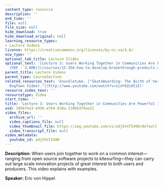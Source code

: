 ```yaml
---
content_type: resource
description: ''
end_time: ''
file: null
file_size: null
hide_download: true
hide_download_original: null
learning_resource_types:
- Lecture Videos
license: https://creativecommons.org/licenses/by-nc-sa/4.0/
ocw_type: ''
optional_tab_title: Lecture Slides
optional_text: '[Lecture 3: Users Working Together in Communities Are Powerful Innovators
  (PDF - 3.6MB)](/courses/15-356-how-to-develop-breakthrough-products-and-services-spring-2012/resources/mit15_356s12_lec03)'
parent_title: Lecture Videos
parent_type: CourseSection
related_resources_text: 'knuckletube. ["SkateBoarding: The Birth of Vertical (The
  DogTown Video)."](http://www.youtube.com/watch?v=1ieY0Zu9IiE)'
resource_index_text: ''
resourcetype: Video
start_time: ''
title: 'Lecture 3: Users Working Together in Communities Are Powerful Innovators'
uid: 3d94fee3-e93b-a7b4-830a-21068378aa22
video_files:
  archive_url: ''
  video_captions_file: null
  video_thumbnail_file: https://img.youtube.com/vi/odj5VnTI490/default.jpg
  video_transcript_file: null
video_metadata:
  youtube_id: odj5VnTI490
---
```


**Description:** When users join together to work on a common interest—ranging from open source software projects to kitesurfing—they can carry out large scale innovation projects of great interest to both users and producers. This video explains with examples.

**Speaker:** Eric von Hippel

